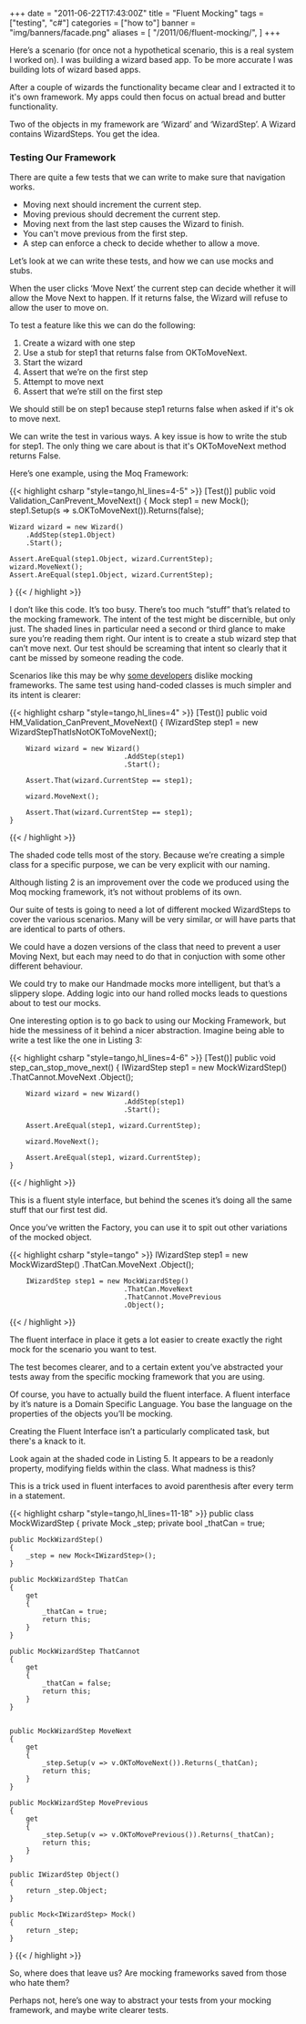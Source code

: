 +++
date = "2011-06-22T17:43:00Z"
title = "Fluent Mocking"
tags = ["testing", "c#"]
categories = ["how to"]
banner = "img/banners/facade.png"
aliases = [
    "/2011/06/fluent-mocking/",
]
+++

Here’s a scenario (for once not a hypothetical scenario, this is a real system I worked on). I was building a wizard based app. To be more accurate I was building lots of wizard based apps.

After a couple of wizards the functionality became clear and I extracted it to it's own framework. My apps could then focus on actual bread and butter functionality. 

Two of the objects in my framework are ‘Wizard’ and ‘WizardStep’. A Wizard contains WizardSteps. You get the idea.

### Testing Our Framework
There are quite a few tests that we can write to make sure that navigation works. 

* Moving next should increment the current step.
* Moving previous should decrement the current step. 
* Moving next from the last step causes the Wizard to finish. 
* You can't move previous from the first step.
* A step can enforce a check to decide whether to allow a move.

Let’s look at we can write these tests, and how we can use mocks and stubs. 

When the user clicks ‘Move Next’ the current step can decide whether it will allow the Move Next to happen. If it returns false, the Wizard will refuse to allow the user to move on.

To test a feature like this we can do the following:

1. Create a wizard with one step
2. Use a stub for step1 that returns false from OKToMoveNext.
3. Start the wizard
4. Assert that we’re on the first step
5. Attempt to move next
6. Assert that we’re still on the first step

We should still be on step1 because step1 returns false when asked if it's ok to move next.

We can write the test in various ways. A key issue is how to write the stub for step1. The only thing we care about is that it's OKToMoveNext method returns False. 

Here’s one example, using the Moq Framework:

{{< highlight csharp "style=tango,hl_lines=4-5" >}}
[Test()]
public void Validation_CanPrevent_MoveNext()
{
    Mock<IWizardStep> step1 = new Mock<IWizardStep>();
    step1.Setup(s => s.OKToMoveNext()).Returns(false);

    Wizard wizard = new Wizard()
        .AddStep(step1.Object)
        .Start();

    Assert.AreEqual(step1.Object, wizard.CurrentStep);
    wizard.MoveNext();
    Assert.AreEqual(step1.Object, wizard.CurrentStep);
}
{{< / highlight >}}

I don’t like this code. It’s too busy. There’s too much “stuff” that’s related to the mocking framework. The intent of the test might be discernible, but only just. The shaded lines in particular need a second or third glance to make sure you’re reading them right. Our intent is to create a stub wizard step that can’t move next. Our test should be screaming that intent so clearly that it cant be missed by someone reading the code.

Scenarios like this may be why [some developers](https://serialseb.com/blog/2016/09/13/what-is-so-wrong-with-mocking-libs/) dislike mocking frameworks. The same test using hand-coded classes is much simpler and its intent is clearer: 

{{< highlight csharp "style=tango,hl_lines=4" >}}
    [Test()]
    public void HM_Validation_CanPrevent_MoveNext()
    {
        IWizardStep step1 = new WizardStepThatIsNotOKToMoveNext();
 
        Wizard wizard = new Wizard()
                                .AddStep(step1)
                                .Start();
 
        Assert.That(wizard.CurrentStep == step1);
 
        wizard.MoveNext();
 
        Assert.That(wizard.CurrentStep == step1);
    }
{{< / highlight >}}

The shaded code tells most of the story. Because we’re creating a simple class for a specific purpose, we can be very explicit with our naming.

Although listing 2 is an improvement over the code we produced using the Moq mocking framework, it’s not without problems of its own.

Our suite of tests is going to need a lot of different mocked WizardSteps to cover the various scenarios. Many will be very similar, or will have parts that are identical to parts of others. 

We could have a dozen versions of the class that need to prevent a user Moving Next, but each may need to do that in conjuction with some other different behaviour.

We could try to make our Handmade mocks more intelligent, but that’s a slippery slope. Adding logic into our hand rolled mocks leads to questions about to test our mocks.

One interesting option is to go back to using our Mocking Framework, but hide the messiness of it behind a nicer abstraction. Imagine being able to write a test like the one in Listing 3:

{{< highlight csharp "style=tango,hl_lines=4-6" >}}
    [Test()]
    public void step_can_stop_move_next()
    {
        IWizardStep step1 = new MockWizardStep()
                                .ThatCannot.MoveNext
                                .Object();
 
        Wizard wizard = new Wizard()
                                .AddStep(step1)
                                .Start();
 
        Assert.AreEqual(step1, wizard.CurrentStep);
 
        wizard.MoveNext();
 
        Assert.AreEqual(step1, wizard.CurrentStep);
    }
{{< / highlight >}}

This is a fluent style interface, but behind the scenes it’s doing all the same stuff that our first test did. 

Once you’ve written the Factory, you can use it to spit out other variations of the mocked object.

{{< highlight csharp "style=tango" >}}
        IWizardStep step1 = new MockWizardStep()
                                .ThatCan.MoveNext
                                .Object();
 
        IWizardStep step1 = new MockWizardStep()
                                .ThatCan.MoveNext
                                .ThatCannot.MovePrevious
                                .Object();
{{< / highlight >}}

The fluent interface in place it gets a lot easier to create exactly the right mock for the scenario you want to test. 

The test becomes clearer, and to a certain extent you’ve abstracted your tests away from the specific mocking framework that you are using.

Of course, you have to actually build the fluent interface. A fluent interface by it’s nature is a Domain Specific Language. You base the language on the properties of the objects you’ll be mocking.

Creating the Fluent Interface isn’t a particularly complicated task, but there's a knack to it. 

Look again at the shaded code in Listing 5. It appears to be a readonly property, modifying fields within the class. What madness is this?

This is a trick used in fluent interfaces to avoid parenthesis after every term in a statement.

{{< highlight csharp "style=tango,hl_lines=11-18" >}}
public class MockWizardStep
{
    private Mock<IWizardStep> _step;
    private bool _thatCan = true;
 
    public MockWizardStep()
    {
        _step = new Mock<IWizardStep>();
    }
 
    public MockWizardStep ThatCan
    {
        get
        {
            _thatCan = true;
            return this;
        }
    }
 
    public MockWizardStep ThatCannot
    {
        get
        {
            _thatCan = false;
            return this;
        }
    }
 
 
    public MockWizardStep MoveNext
    {
        get
        {
            _step.Setup(v => v.OKToMoveNext()).Returns(_thatCan);
            return this;
        }
    }
 
    public MockWizardStep MovePrevious
    {
        get
        {
            _step.Setup(v => v.OKToMovePrevious()).Returns(_thatCan);
            return this;
        }
    }
 
    public IWizardStep Object()
    {
        return _step.Object;
    }
 
    public Mock<IWizardStep> Mock()
    {
        return _step;
    }
}
{{< / highlight >}}

So, where does that leave us? Are mocking frameworks saved from those who hate them?

Perhaps not, here’s one way to abstract your tests from your mocking framework, and maybe write clearer tests.